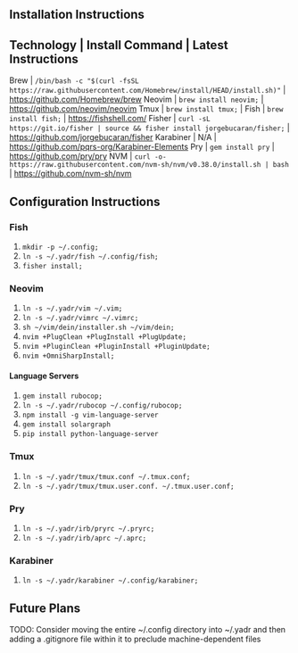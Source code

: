 ## Installation Instructions

Technology | Install Command | Latest Instructions
---
Brew | `/bin/bash -c "$(curl -fsSL https://raw.githubusercontent.com/Homebrew/install/HEAD/install.sh)"` | https://github.com/Homebrew/brew
Neovim | `brew install neovim;` | https://github.com/neovim/neovim
Tmux | `brew install tmux;` | 
Fish | `brew install fish;` | https://fishshell.com/
Fisher | `curl -sL https://git.io/fisher | source && fisher install jorgebucaran/fisher;` | https://github.com/jorgebucaran/fisher
Karabiner | N/A | https://github.com/pqrs-org/Karabiner-Elements
Pry | `gem install pry` | https://github.com/pry/pry
NVM | `curl -o- https://raw.githubusercontent.com/nvm-sh/nvm/v0.38.0/install.sh | bash` | https://github.com/nvm-sh/nvm


## Configuration Instructions

### Fish

1. `mkdir -p ~/.config;`
1. `ln -s ~/.yadr/fish ~/.config/fish;`
1. `fisher install;`

### Neovim

1. `ln -s ~/.yadr/vim ~/.vim;`
1. `ln -s ~/.yadr/vimrc ~/.vimrc;`
1. `sh ~/vim/dein/installer.sh ~/vim/dein;`
1. `nvim +PlugClean +PlugInstall +PlugUpdate;`
1. `nvim +PluginClean +PluginInstall +PluginUpdate;`
1. `nvim +OmniSharpInstall;`

#### Language Servers

1. `gem install rubocop;`
1. `ln -s ~/.yadr/rubocop ~/.config/rubocop;`
1. `npm install -g vim-language-server`
1. `gem install solargraph`
1. `pip install python-language-server`

### Tmux

1. `ln -s ~/.yadr/tmux/tmux.conf ~/.tmux.conf;`
1. `ln -s ~/.yadr/tmux/tmux.user.conf. ~/.tmux.user.conf;`

### Pry

1. `ln -s ~/.yadr/irb/pryrc ~/.pryrc;`
1. `ln -s ~/.yadr/irb/aprc ~/.aprc;`

### Karabiner

1. `ln -s ~/.yadr/karabiner ~/.config/karabiner;`

## Future Plans

TODO: Consider moving the entire ~/.config directory into ~/.yadr and then adding a .gitignore file within it to preclude machine-dependent files
